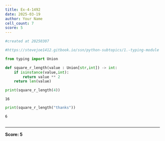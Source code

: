 ```yaml
---
title: Ex-4-1492
date: 2025-03-19
author: Your Name
cell_count: 7
score: 5
---
```


```python
#created at 20250307
```


```python
#https://stevejoe1412.gitbook.io/ssn/python-subtopics/1.-typing-module
```


```python
from typing import Union
```


```python
def square_r_length(value : Union[str,int]) -> int:
    if isinstance(value,int):
        return value ** 2
    return len(value)
```


```python
print(square_r_length(4))
```

    16



```python
print(square_r_length("thanks"))
```

    6



```python

```


---
**Score: 5**